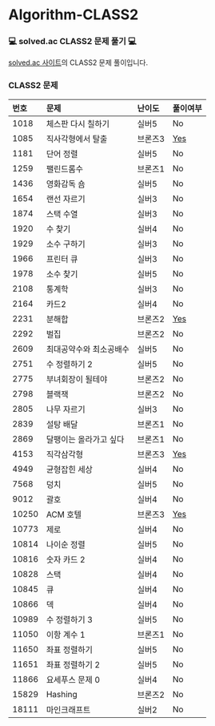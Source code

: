 # Algorithm-CLASS2

### :computer: solved.ac CLASS2 문제 풀기 :computer:

[solved.ac 사이트](https://solved.ac/class)의 CLASS2 문제 풀이입니다.

### CLASS2 문제

| 번호  | 문제                    | 난이도  | 풀이여부                                                                                             |
| :---- | :---------------------- | :------ | ---------------------------------------------------------------------------------------------------- |
| 1018  | 체스판 다시 칠하기      | 실버5   | No                                                                                                   |
| 1085  | 직사각형에서 탈출       | 브론즈3 | [Yes](./%5B1085%5D%20%EC%A7%81%EC%82%AC%EA%B0%81%ED%98%95%EC%97%90%EC%84%9C%20%ED%83%88%EC%B6%9C.js) |
| 1181  | 단어 정렬               | 실버5   | No                                                                                                   |
| 1259  | 팰린드롬수              | 브론즈1 | No                                                                                                   |
| 1436  | 영화감독 숌             | 실버5   | No                                                                                                   |
| 1654  | 랜선 자르기             | 실버3   | No                                                                                                   |
| 1874  | 스택 수열               | 실버3   | No                                                                                                   |
| 1920  | 수 찾기                 | 실버4   | No                                                                                                   |
| 1929  | 소수 구하기             | 실버3   | No                                                                                                   |
| 1966  | 프린터 큐               | 실버3   | No                                                                                                   |
| 1978  | 소수 찾기               | 실버5   | No                                                                                                   |
| 2108  | 통계학                  | 실버3   | No                                                                                                   |
| 2164  | 카드2                   | 실버4   | No                                                                                                   |
| 2231  | 분해합                  | 브론즈2 | [Yes](./%5B2231%5D%20%EB%B6%84%ED%95%B4%ED%95%A9.js)                                                 |
| 2292  | 벌집                    | 브론즈2 | No                                                                                                   |
| 2609  | 최대공약수와 최소공배수 | 실버5   | No                                                                                                   |
| 2751  | 수 정렬하기 2           | 실버5   | No                                                                                                   |
| 2775  | 부녀회장이 될테야       | 브론즈2 | No                                                                                                   |
| 2798  | 블랙잭                  | 브론즈2 | No                                                                                                   |
| 2805  | 나무 자르기             | 실버3   | No                                                                                                   |
| 2839  | 설탕 배달               | 브론즈1 | No                                                                                                   |
| 2869  | 달팽이는 올라가고 싶다  | 브론즈1 | No                                                                                                   |
| 4153  | 직각삼각형              | 브론즈3 | [Yes](./%5B4153%5D%20%EC%A7%81%EA%B0%81%EC%82%BC%EA%B0%81%ED%98%95.js)                               |
| 4949  | 균형잡힌 세상           | 실버4   | No                                                                                                   |
| 7568  | 덩치                    | 실버5   | No                                                                                                   |
| 9012  | 괄호                    | 실버4   | No                                                                                                   |
| 10250 | ACM 호텔                | 브론즈3 | [Yes](./%5B10250%5D%20ACM%20%ED%98%B8%ED%85%94.js)                                                   |
| 10773 | 제로                    | 실버4   | No                                                                                                   |
| 10814 | 나이순 정렬             | 실버5   | No                                                                                                   |
| 10816 | 숫자 카드 2             | 실버4   | No                                                                                                   |
| 10828 | 스택                    | 실버4   | No                                                                                                   |
| 10845 | 큐                      | 실버4   | No                                                                                                   |
| 10866 | 덱                      | 실버4   | No                                                                                                   |
| 10989 | 수 정렬하기 3           | 실버5   | No                                                                                                   |
| 11050 | 이항 계수 1             | 브론즈1 | No                                                                                                   |
| 11650 | 좌표 정렬하기           | 실버5   | No                                                                                                   |
| 11651 | 좌표 정렬하기 2         | 실버5   | No                                                                                                   |
| 11866 | 요세푸스 문제 0         | 실버4   | No                                                                                                   |
| 15829 | Hashing                 | 브론즈2 | No                                                                                                   |
| 18111 | 마인크래프트            | 실버2   | No                                                                                                   |
